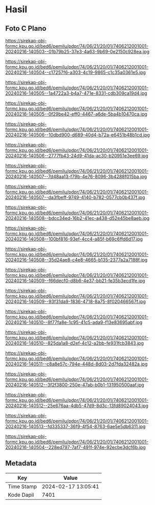 # Hasil

## Foto C Plano

https://sirekap-obj-formc.kpu.go.id/bed6/pemilu/pdpr/74/06/21/20/01/7406212001001-20240216-140503--01b79b25-37e3-4a63-9b69-0e2150c928ea.jpg

https://sirekap-obj-formc.kpu.go.id/bed6/pemilu/pdpr/74/06/21/20/01/7406212001001-20240216-140504--c17257f6-a303-4c19-9865-c1c35a0361e5.jpg

https://sirekap-obj-formc.kpu.go.id/bed6/pemilu/pdpr/74/06/21/20/01/7406212001001-20240216-140505--1a4722a3-b4a7-471e-8331-cdb309ca19d4.jpg

https://sirekap-obj-formc.kpu.go.id/bed6/pemilu/pdpr/74/06/21/20/01/7406212001001-20240216-140505--0f29be42-eff0-4467-a6de-5ba4b10470ca.jpg

https://sirekap-obj-formc.kpu.go.id/bed6/pemilu/pdpr/74/06/21/20/01/7406212001001-20240216-140506--10dbd900-d689-40d4-b72a-e6451b48b1cd.jpg

https://sirekap-obj-formc.kpu.go.id/bed6/pemilu/pdpr/74/06/21/20/01/7406212001001-20240216-140506--2777fb43-24d9-41da-ac30-b20951e3ee69.jpg

https://sirekap-obj-formc.kpu.go.id/bed6/pemilu/pdpr/74/06/21/20/01/7406212001001-20240216-140507--7d48aa13-f79b-4e76-8096-3b4288f015ba.jpg

https://sirekap-obj-formc.kpu.go.id/bed6/pemilu/pdpr/74/06/21/20/01/7406212001001-20240216-140507--da3fbeff-9749-4140-b782-0577cb0b437f.jpg

https://sirekap-obj-formc.kpu.go.id/bed6/pemilu/pdpr/74/06/21/20/01/7406212001001-20240216-140508--bdcc34ed-16b2-41ec-a438-d52e45be8aeb.jpg

https://sirekap-obj-formc.kpu.go.id/bed6/pemilu/pdpr/74/06/21/20/01/7406212001001-20240216-140508--100bf816-93ef-4cc4-a85f-b69c6ffd6d17.jpg

https://sirekap-obj-formc.kpu.go.id/bed6/pemilu/pdpr/74/06/21/20/01/7406212001001-20240216-140508--35d24ae8-c4e8-4665-b135-2377a2a7188f.jpg

https://sirekap-obj-formc.kpu.go.id/bed6/pemilu/pdpr/74/06/21/20/01/7406212001001-20240216-140509--f66decf0-d8b6-4e37-bb21-fe35b3ecd1fe.jpg

https://sirekap-obj-formc.kpu.go.id/bed6/pemilu/pdpr/74/06/21/20/01/7406212001001-20240216-140509--93f31da9-1836-4718-8a75-8f020466567f.jpg

https://sirekap-obj-formc.kpu.go.id/bed6/pemilu/pdpr/74/06/21/20/01/7406212001001-20240216-140510--8f77fa8e-1c95-41c5-ada9-f13e83695abf.jpg

https://sirekap-obj-formc.kpu.go.id/bed6/pemilu/pdpr/74/06/21/20/01/7406212001001-20240216-140510--825da1a8-d2ef-4c12-a2bb-fe931fcb3843.jpg

https://sirekap-obj-formc.kpu.go.id/bed6/pemilu/pdpr/74/06/21/20/01/7406212001001-20240216-140511--c8a8e57c-794e-448d-8d03-2d7fda32482a.jpg

https://sirekap-obj-formc.kpu.go.id/bed6/pemilu/pdpr/74/06/21/20/01/7406212001001-20240216-140512--3f2f3800-250e-47ab-b0b1-131950500aaf.jpg

https://sirekap-obj-formc.kpu.go.id/bed6/pemilu/pdpr/74/06/21/20/01/7406212001001-20240216-140512--25e676aa-4db5-47d9-8d3c-13fd89024043.jpg

https://sirekap-obj-formc.kpu.go.id/bed6/pemilu/pdpr/74/06/21/20/01/7406212001001-20240216-140513--fd335337-36f9-4f54-8763-6ae5e5db6311.jpg

https://sirekap-obj-formc.kpu.go.id/bed6/pemilu/pdpr/74/06/21/20/01/7406212001001-20240216-140504--228ed797-7af7-491f-974e-92ecbe3dcf6b.jpg


## Metadata

| Key        | Value               |
| ---------- | ------------------- |
| Time Stamp | 2024-02-17 13:05:41 |
| Kode Dapil | 7401                |



